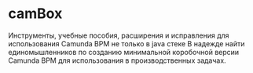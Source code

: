# camBox
Инструменты, учебные пособия, расширения и исправления для использования Camunda BPM не только в java стеке
В надежде найти единомышленников по созданию минимальной коробочной версии Camunda BPM для использования в производственных задачах.
